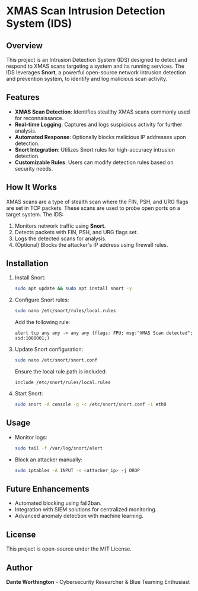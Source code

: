 # XMAS Scan Intrusion Detection System (IDS)

## Overview
This project is an Intrusion Detection System (IDS) designed to detect and respond to XMAS scans targeting a system and its running services. The IDS leverages **Snort**, a powerful open-source network intrusion detection and prevention system, to identify and log malicious scan activity.

## Features
- **XMAS Scan Detection**: Identifies stealthy XMAS scans commonly used for reconnaissance.
- **Real-time Logging**: Captures and logs suspicious activity for further analysis.
- **Automated Response**: Optionally blocks malicious IP addresses upon detection.
- **Snort Integration**: Utilizes Snort rules for high-accuracy intrusion detection.
- **Customizable Rules**: Users can modify detection rules based on security needs.

## How It Works
XMAS scans are a type of stealth scan where the FIN, PSH, and URG flags are set in TCP packets. These scans are used to probe open ports on a target system. The IDS:
1. Monitors network traffic using **Snort**.
2. Detects packets with FIN, PSH, and URG flags set.
3. Logs the detected scans for analysis.
4. (Optional) Blocks the attacker's IP address using firewall rules.

## Installation
1. Install Snort:
   ```bash
   sudo apt update && sudo apt install snort -y
   ```
2. Configure Snort rules:
   ```bash
   sudo nano /etc/snort/rules/local.rules
   ```
   Add the following rule:
   ```
   alert tcp any any -> any any (flags: FPU; msg:"XMAS Scan detected"; sid:1000001;)
   ```
3. Update Snort configuration:
   ```bash
   sudo nano /etc/snort/snort.conf
   ```
   Ensure the local rule path is included:
   ```
   include /etc/snort/rules/local.rules
   ```
4. Start Snort:
   ```bash
   sudo snort -A console -q -c /etc/snort/snort.conf -i eth0
   ```

## Usage
- Monitor logs:
  ```bash
  sudo tail -f /var/log/snort/alert
  ```
- Block an attacker manually:
  ```bash
  sudo iptables -A INPUT -s <attacker_ip> -j DROP
  ```

## Future Enhancements
- Automated blocking using fail2ban.
- Integration with SIEM solutions for centralized monitoring.
- Advanced anomaly detection with machine learning.

## License
This project is open-source under the MIT License.

## Author
**Dante Worthington** - Cybersecurity Researcher & Blue Teaming Enthusiast